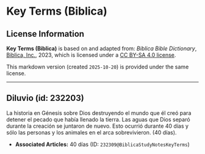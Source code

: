# Key Terms (Biblica)

## License Information

**Key Terms (Biblica)** is based on and adapted from: _Biblica Bible Dictionary_, [Biblica, Inc.](https://www.biblica.com/), 2023, which is licensed under a [CC BY-SA 4.0 license](https://creativecommons.org/licenses/by-sa/4.0/legalcode.en).

This markdown version (created `2025-10-20`) is provided under the same license.



--------------------------------

## Diluvio (id: 232203)

La historia en Génesis sobre Dios destruyendo el mundo que él creó para detener el pecado que había llenado la tierra. Las aguas que Dios separó durante la creación se juntaron de nuevo. Esto ocurrió durante 40 días y sólo las personas y los animales en el arca sobrevivieron. (40 días).

* **Associated Articles:** 40 días (ID: `232309@BiblicaStudyNotesKeyTerms`)

